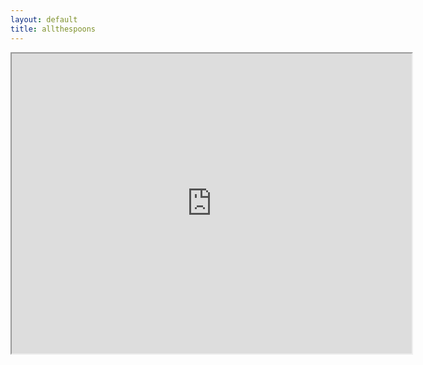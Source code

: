```yaml
---
layout: default
title: allthespoons
---
```


<iframe src="https://www.google.com/maps/d/embed?mid=1QO-IFj3aw1_g-D_e2WYLia6zK64" width="640" height="480"></iframe>
